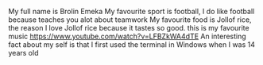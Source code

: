 My full name is Brolin Emeka
My favourite sport is football, I do like football because teaches you alot about teamwork
My favourite food is Jollof rice, the reason I love Jollof rice because it tastes so good.
this is my favourite music https://www.youtube.com/watch?v=LFBZkWA4dTE
An interesting fact about my self is that I first used the terminal in Windows when I was 14 years old
